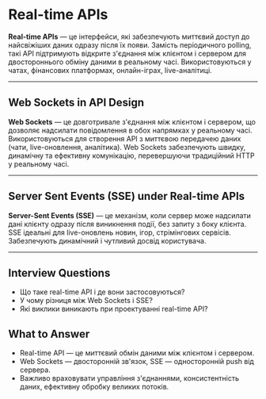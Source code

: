 # Real-time APIs

**Real-time APIs** — це інтерфейси, які забезпечують миттєвий доступ до найсвіжіших даних одразу після їх появи.
Замість періодичного polling, такі API підтримують відкрите з'єднання між клієнтом і сервером для двостороннього обміну даними в реальному часі.
Використовуються у чатах, фінансових платформах, онлайн-іграх, live-аналітиці.

---

## Web Sockets in API Design

**Web Sockets** — це довготривале з'єднання між клієнтом і сервером, що дозволяє надсилати повідомлення в обох напрямках у реальному часі.
Використовуються для створення API з миттєвою передачею даних (чати, live-оновлення, аналітика).
Web Sockets забезпечують швидку, динамічну та ефективну комунікацію, перевершуючи традиційний HTTP у реальному часі.

---

## Server Sent Events (SSE) under Real-time APIs

**Server-Sent Events (SSE)** — це механізм, коли сервер може надсилати дані клієнту одразу після виникнення події, без запиту з боку клієнта.
SSE ідеальні для live-оновлень новин, ігор, стрімінгових сервісів.
Забезпечують динамічний і чутливий досвід користувача.

---

## Interview Questions

- Що таке real-time API і де вони застосовуються?
- У чому різниця між Web Sockets і SSE?
- Які виклики виникають при проектуванні real-time API?

## What to Answer

- Real-time API — це миттєвий обмін даними між клієнтом і сервером.
- Web Sockets — двосторонній зв'язок, SSE — односторонній push від сервера.
- Важливо враховувати управління з'єднаннями, консистентність даних, ефективну обробку великих потоків.

